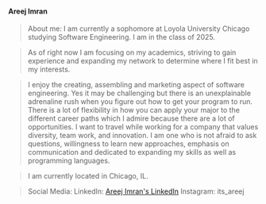 #### Areej Imran

>About me: I am currently a sophomore at Loyola University Chicago studying Software Engineering. 
I am in the class of 2025. 

>As of right now I am focusing on my academics, striving to gain experience and expanding my network to determine where I fit best in my interests. 

>I enjoy the creating, assembling and marketing aspect of software engineering. Yes it may be challenging but there is an unexplainable adrenaline rush when you figure out how to get your program to run. There is a lot of flexibility in how you can apply your major to the different career paths which I admire because there are a lot of opportunities. I want to travel while working for a company that values diversity, team work, and innovation. I am one who is not afraid to ask questions, willingness to learn new approaches, emphasis on communication and dedicated to expanding my skills as well as programming languages. 


>I am currently located in Chicago, IL. 


>Social Media:
>LinkedIn: [Areej Imran's LinkedIn](www.linkedin.com/in/areej-imran-791b4a22a)
>Instagram: its_areej 

